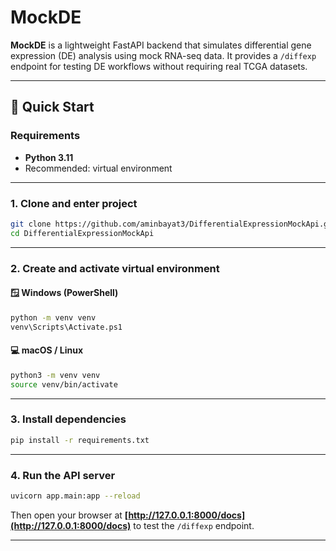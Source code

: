 # MockDE

**MockDE** is a lightweight FastAPI backend that simulates differential gene expression (DE) analysis using mock RNA-seq data. It provides a `/diffexp` endpoint for testing DE workflows without requiring real TCGA datasets.

---

## 🚀 Quick Start

### Requirements

- **Python 3.11**
- Recommended: virtual environment

---

### 1. Clone and enter project

```bash
git clone https://github.com/aminbayat3/DifferentialExpressionMockApi.git
cd DifferentialExpressionMockApi
```

---

### 2. Create and activate virtual environment

#### 🪟 Windows (PowerShell)

```bash
python -m venv venv
venv\Scripts\Activate.ps1
```

#### 💻 macOS / Linux

```bash
python3 -m venv venv
source venv/bin/activate
```

---

### 3. Install dependencies

```bash
pip install -r requirements.txt
```

---

### 4. Run the API server

```bash
uvicorn app.main:app --reload
```

Then open your browser at **[http://127.0.0.1:8000/docs](http://127.0.0.1:8000/docs)** to test the `/diffexp` endpoint.

---
